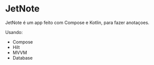 # JetNote
JetNote é um app feito com Compose e Kotlin, para fazer anotaçoes.

Usando:

* Compose 
* Hilt
* MVVM
* Database

